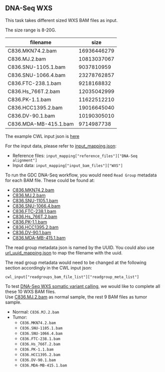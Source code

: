 ## DNA-Seq WXS

This task takes different sized WXS BAM files as input.

The size range is 8-20G.

filename|size
--------|----
C836.MKN74.2.bam|16936446279
C836.MJ.2.bam|10813037067
C836.SNU-1105.1.bam|9037810959
C836.SNU-1066.4.bam|23278762857
C836.FTC-238.1.bam|9218168832
C836.Hs_766T.2.bam|12035042999
C836.PK-1.1.bam|11622512210
C836.HCC1395.2.bam|19016645040
C836.DV-90.1.bam|10190305010
C836.MDA-MB-415.1.bam|9714987738

The example CWL input json is [here](wxs.input.json)

For the input data, please refer to [input_mapping.json](../../input_mapping/input_mapping.json):
* Reference files: `input_mapping["reference_files"]["DNA-Seq alignment"]`
* Input data: `input_mapping["input_bam_files"]["WXS"]`

To run the GDC DNA-Seq workflow, you would need `Read Group` metadata for each BAM file. These could be found at:
* [C836.MKN74.2.bam](../../readgroup_metadata/WXS/eab21de1-bd9f-4916-a8e6-5b3b8540877b.json)
* [C836.MJ.2.bam](../../readgroup_metadata/WXS/8c3dbcbe-818c-48bb-8105-ea3107999dac.json)
* [C836.SNU-1105.1.bam](../../readgroup_metadata/WXS/a908f78f-fa23-4be2-9b1b-42710a69c1b4.json)
* [C836.SNU-1066.4.bam](../../readgroup_metadata/WXS/380e37b5-f5c5-4dee-ba46-9668fe67c210.json)
* [C836.FTC-238.1.bam](../../readgroup_metadata/WXS/005a752e-cf77-446a-b708-5a28d3a03170.json)
* [C836.Hs_766T.2.bam](../../readgroup_metadata/WXS/0a470930-2ebb-4d7b-a59d-045ed1215fb1.json)
* [C836.PK-1.1.bam](../../readgroup_metadata/WXS/3a8d9e5f-4390-4754-be9d-5484f9b03b83.json)
* [C836.HCC1395.2.bam](../../readgroup_metadata/WXS/b200ac58-91e1-4a2b-a396-4cc3118f963b.json)
* [C836.DV-90.1.bam](../../readgroup_metadata/WXS/232aada6-2001-4359-880a-e630f4287b59.json)
* [C836.MDA-MB-415.1.bam](../../readgroup_metadata/WXS/9efa8d39-37e0-4236-9737-e14ddcfd93ff.json)

The read group metadata json is named by the UUID. You could also use [url_uuid_mapping.json](../../input_mapping/url_uuid_mapping.tsv) to map the filename with the uuid. </br>

The read group metadata would need to be changed at the following section accordingly in the CWL input json:

`cwl_input["readgroups_bam_file_list"]["readgroup_meta_list"]`

To test [DNA-Seq WXS somatic variant calling](../../tasks/WXS-variant-calling/README.md), we would like to complete all these 10 WXS BAM files. </br>
Use [C836.MJ.2.bam](../../readgroup_metadata/WXS/8c3dbcbe-818c-48bb-8105-ea3107999dac.json) as normal sample, the rest 9 BAM files as tumor sample.

* Normal: `C836.MJ.2.bam`
* Tumor:
  * `C836.MKN74.2.bam`
  * `C836.SNU-1105.1.bam`
  * `C836.SNU-1066.4.bam`
  * `C836.FTC-238.1.bam`
  * `C836.Hs_766T.2.bam`
  * `C836.PK-1.1.bam`
  * `C836.HCC1395.2.bam`
  * `C836.DV-90.1.bam`
  * `C836.MDA-MB-415.1.bam`
